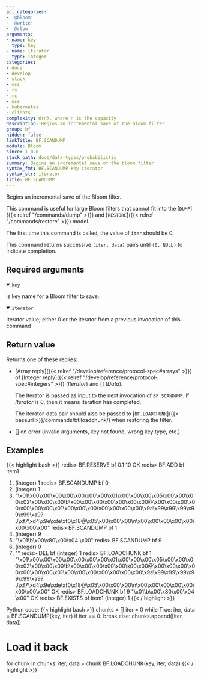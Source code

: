 ```yaml
---
acl_categories:
- '@bloom'
- '@write'
- '@slow'
arguments:
- name: key
  type: key
- name: iterator
  type: integer
categories:
- docs
- develop
- stack
- oss
- rs
- rc
- oss
- kubernetes
- clients
complexity: O(n), where n is the capacity
description: Begins an incremental save of the bloom filter
group: bf
hidden: false
linkTitle: BF.SCANDUMP
module: Bloom
since: 1.0.0
stack_path: docs/data-types/probabilistic
summary: Begins an incremental save of the bloom filter
syntax_fmt: BF.SCANDUMP key iterator
syntax_str: iterator
title: BF.SCANDUMP
---
```

Begins an incremental save of the Bloom filter.

This command is useful for large Bloom filters that cannot fit into the [`DUMP`]({{< relref "/commands/dump" >}}) and [`RESTORE`]({{< relref "/commands/restore" >}}) model.

The first time this command is called, the value of `iter` should be 0. 

This command returns successive `(iter, data)` pairs until `(0, NULL)` to indicate completion.

## Required arguments

<details open><summary><code>key</code></summary>

is key name for a Bloom filter to save.
</details>

<details open><summary><code>iterator</code></summary>

Iterator value; either 0 or the iterator from a previous invocation of this command
</details>

## Return value

Returns one of these replies:

- [Array reply]({{< relref "/develop/reference/protocol-spec#arrays" >}}) of [Integer reply]({{< relref "/develop/reference/protocol-spec#integers" >}}) (_Iterator_) and [] (_Data_). 

  The Iterator is passed as input to the next invocation of `BF.SCANDUMP`. If _Iterator_ is 0, then it means iteration has completed.

  The iterator-data pair should also be passed to [`BF.LOADCHUNK`]({{< baseurl >}}/commands/bf.loadchunk/) when restoring the filter.

- [] on error (invalid arguments, key not found, wrong key type, etc.)

## Examples

{{< highlight bash >}}
redis> BF.RESERVE bf 0.1 10
OK
redis> BF.ADD bf item1
1) (integer) 1
redis> BF.SCANDUMP bf 0
1) (integer) 1
2) "\x01\x00\x00\x00\x00\x00\x00\x00\x01\x00\x00\x00\x05\x00\x00\x00\x02\x00\x00\x00\b\x00\x00\x00\x00\x00\x00\x00@\x00\x00\x00\x00\x00\x00\x00\x01\x00\x00\x00\x00\x00\x00\x00\x9a\x99\x99\x99\x99\x99\xa9?J\xf7\xd4\x9e\xde\xf0\x18@\x05\x00\x00\x00\n\x00\x00\x00\x00\x00\x00\x00\x00"
redis> BF.SCANDUMP bf 1
1) (integer) 9
2) "\x01\b\x00\x80\x00\x04 \x00"
redis> BF.SCANDUMP bf 9
1) (integer) 0
2) ""
redis> DEL bf
(integer) 1
redis> BF.LOADCHUNK bf 1 "\x01\x00\x00\x00\x00\x00\x00\x00\x01\x00\x00\x00\x05\x00\x00\x00\x02\x00\x00\x00\b\x00\x00\x00\x00\x00\x00\x00@\x00\x00\x00\x00\x00\x00\x00\x01\x00\x00\x00\x00\x00\x00\x00\x9a\x99\x99\x99\x99\x99\xa9?J\xf7\xd4\x9e\xde\xf0\x18@\x05\x00\x00\x00\n\x00\x00\x00\x00\x00\x00\x00\x00"
OK
redis> BF.LOADCHUNK bf 9 "\x01\b\x00\x80\x00\x04 \x00"
OK
redis> BF.EXISTS bf item1
(integer) 1
{{< / highlight >}}

Python code:
{{< highlight bash >}}
chunks = []
iter = 0
while True:
    iter, data = BF.SCANDUMP(key, iter)
    if iter == 0:
        break
    else:
        chunks.append([iter, data])

# Load it back
for chunk in chunks:
    iter, data = chunk
    BF.LOADCHUNK(key, iter, data)
{{< / highlight >}}
